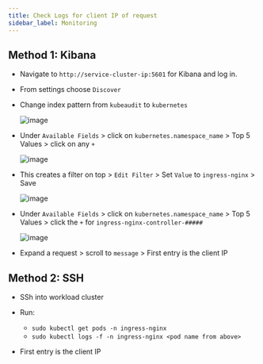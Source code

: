 ```yaml
---
title: Check Logs for client IP of request
sidebar_label: Monitoring
---
```



## Method 1: Kibana
- Navigate to `http://service-cluster-ip:5601` for Kibana and log in.
- From settings choose `Discover`
- Change index pattern from `kubeaudit` to `kubernetes`

    ![image](https://user-images.githubusercontent.com/60857664/121914319-72063380-cd32-11eb-8321-b23f7af2f6a6.png)

- Under `Available Fields` > click on `kubernetes.namespace_name` > Top 5 Values > click on any `+` 

    ![image](https://user-images.githubusercontent.com/60857664/121915237-52bbd600-cd33-11eb-8d87-617c1544925a.png)

- This creates a filter on top > `Edit Filter` > Set `Value` to `ingress-nginx` > Save

    ![image](https://user-images.githubusercontent.com/60857664/121915407-7a12a300-cd33-11eb-947c-e7140ce5f8f8.png)

- Under `Available Fields` > click on `kubernetes.namespace_name` > Top 5 Values > click the `+` for `ingress-nginx-controller-#####`

    ![image](https://user-images.githubusercontent.com/60857664/121915864-e7becf00-cd33-11eb-80fd-4d0192919980.png)


- Expand a request > scroll to `message` > First entry is the client IP



## Method 2: SSH 

- SSh into workload cluster
- Run:
    - `sudo kubectl get pods -n ingress-nginx`
    - `sudo kubectl logs -f -n ingress-nginx <pod name from above>`

- First entry is the client IP